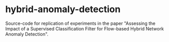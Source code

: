 # hybrid-anomaly-detection
Source-code for replication of experiments in the paper "Assessing the Impact of a Supervised Classification Filter for Flow-based Hybrid Network Anomaly Detection".
